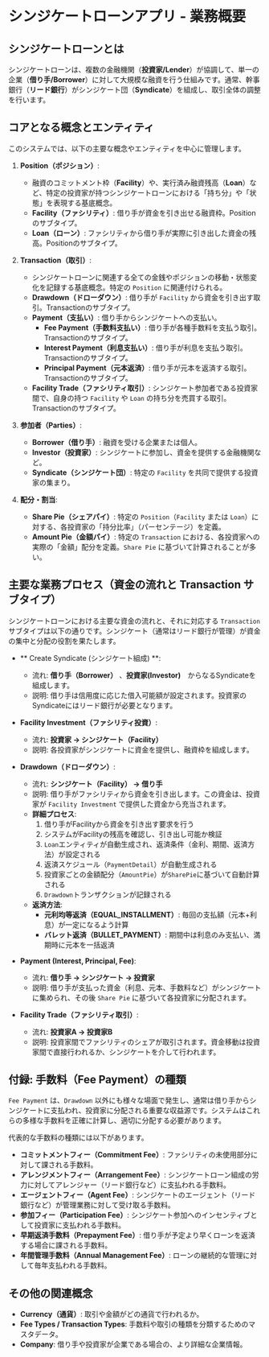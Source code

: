 # シンジケートローンアプリ - 業務概要

## シンジケートローンとは

シンジケートローンは、複数の金融機関（**投資家/Lender**）が協調して、単一の企業（**借り手/Borrower**）に対して大規模な融資を行う仕組みです。通常、幹事銀行（**リード銀行**）がシンジケート団（**Syndicate**）を組成し、取引全体の調整を行います。

## コアとなる概念とエンティティ

このシステムでは、以下の主要な概念やエンティティを中心に管理します。

1.  **Position（ポジション）**:
    *   融資のコミットメント枠（**Facility**）や、実行済み融資残高（**Loan**）など、特定の投資家が持つシンジケートローンにおける「持ち分」や「状態」を表現する基底概念。
    *   **Facility（ファシリティ）**: 借り手が資金を引き出せる融資枠。Positionのサブタイプ。
    *   **Loan（ローン）**: ファシリティから借り手が実際に引き出した資金の残高。Positionのサブタイプ。

2.  **Transaction（取引）**:
    *   シンジケートローンに関連する全ての金銭やポジションの移動・状態変化を記録する基底概念。特定の `Position` に関連付けられる。
    *   **Drawdown（ドローダウン）**: 借り手が `Facility` から資金を引き出す取引。Transactionのサブタイプ。
    *   **Payment（支払い）**: 借り手からシンジケートへの支払い。
        *   **Fee Payment（手数料支払い）**: 借り手が各種手数料を支払う取引。Transactionのサブタイプ。
        *   **Interest Payment（利息支払い）**: 借り手が利息を支払う取引。Transactionのサブタイプ。
        *   **Principal Payment（元本返済）**: 借り手が元本を返済する取引。Transactionのサブタイプ。
    *   **Facility Trade（ファシリティ取引）**: シンジケート参加者である投資家間で、自身の持つ `Facility` や `Loan` の持ち分を売買する取引。Transactionのサブタイプ。

3.  **参加者（Parties）**:
    *   **Borrower（借り手）**: 融資を受ける企業または個人。
    *   **Investor（投資家）**: シンジケートに参加し、資金を提供する金融機関など。
    *   **Syndicate（シンジケート団）**: 特定の `Facility` を共同で提供する投資家の集まり。

4.  **配分・割当**:
    *   **Share Pie（シェアパイ）**: 特定の `Position`（`Facility` または `Loan`）に対する、各投資家の「持分比率」（パーセンテージ）を定義。
    *   **Amount Pie（金額パイ）**: 特定の `Transaction` における、各投資家への実際の「金額」配分を定義。`Share Pie` に基づいて計算されることが多い。

## 主要な業務プロセス（資金の流れと Transaction サブタイプ）

シンジケートローンにおける主要な資金の流れと、それに対応する `Transaction` サブタイプは以下の通りです。シンジケート（通常はリード銀行が管理）が資金の集中と分配の役割を果たします。

*   ** Create Syndicate (シンジケート組成) **:
    *   流れ: **借り手（Borrower）** 、**投資家(Investor)**　からなるSyndicateを組成します。
    *   説明: 借り手は信用度に応じた借入可能額が設定されます。投資家のSyndicateにはリード銀行が必要となります。    

*   **Facility Investment（ファシリティ投資）**:
    *   流れ: **投資家 → シンジケート（Facility）**
    *   説明: 各投資家がシンジケートに資金を提供し、融資枠を組成します。

*   **Drawdown（ドローダウン）**:
    *   流れ: **シンジケート（Facility） → 借り手**
    *   説明: 借り手がファシリティから資金を引き出します。この資金は、投資家が `Facility Investment` で提供した資金から充当されます。
    *   **詳細プロセス**:
        1. 借り手がFacilityから資金を引き出す要求を行う
        2. システムがFacilityの残高を確認し、引き出し可能か検証
        3. `Loan`エンティティが自動生成され、返済条件（金利、期間、返済方法）が設定される
        4. 返済スケジュール（`PaymentDetail`）が自動生成される
        5. 投資家ごとの金額配分（`AmountPie`）が`SharePie`に基づいて自動計算される
        6. `Drawdown`トランザクションが記録される
    *   **返済方法**:
        * **元利均等返済（EQUAL_INSTALLMENT）**: 毎回の支払額（元本+利息）が一定になるよう計算
        * **バレット返済（BULLET_PAYMENT）**: 期間中は利息のみ支払い、満期時に元本を一括返済

*   **Payment (Interest, Principal, Fee)**:
    *   流れ: **借り手 → シンジケート → 投資家**
    *   説明: 借り手が支払った資金（利息、元本、手数料など）がシンジケートに集められ、その後 `Share Pie` に基づいて各投資家に分配されます。

*   **Facility Trade（ファシリティ取引）**:
    *   流れ: **投資家A → 投資家B**
    *   説明: 投資家間でファシリティのシェアが取引されます。資金移動は投資家間で直接行われるか、シンジケートを介して行われます。

## 付録: 手数料（Fee Payment）の種類

`Fee Payment` は、`Drawdown` 以外にも様々な場面で発生し、通常は借り手からシンジケートに支払われ、投資家に分配される重要な収益源です。システムはこれらの多様な手数料を正確に計算し、適切に分配する必要があります。

代表的な手数料の種類には以下があります。

*   **コミットメントフィー（Commitment Fee）**: ファシリティの未使用部分に対して課される手数料。
*   **アレンジメントフィー（Arrangement Fee）**: シンジケートローン組成の労力に対してアレンジャー（リード銀行など）に支払われる手数料。
*   **エージェントフィー（Agent Fee）**: シンジケートのエージェント（リード銀行など）が管理業務に対して受け取る手数料。
*   **参加フィー（Participation Fee）**: シンジケート参加へのインセンティブとして投資家に支払われる手数料。
*   **早期返済手数料（Prepayment Fee）**: 借り手が予定より早くローンを返済する場合に課される手数料。
*   **年間管理手数料（Annual Management Fee）**: ローンの継続的な管理に対して毎年支払われる手数料。

## その他の関連概念

*   **Currency（通貨）**: 取引や金額がどの通貨で行われるか。
*   **Fee Types / Transaction Types**: 手数料や取引の種類を分類するためのマスタデータ。
*   **Company**: 借り手や投資家が企業である場合の、より詳細な企業情報。
